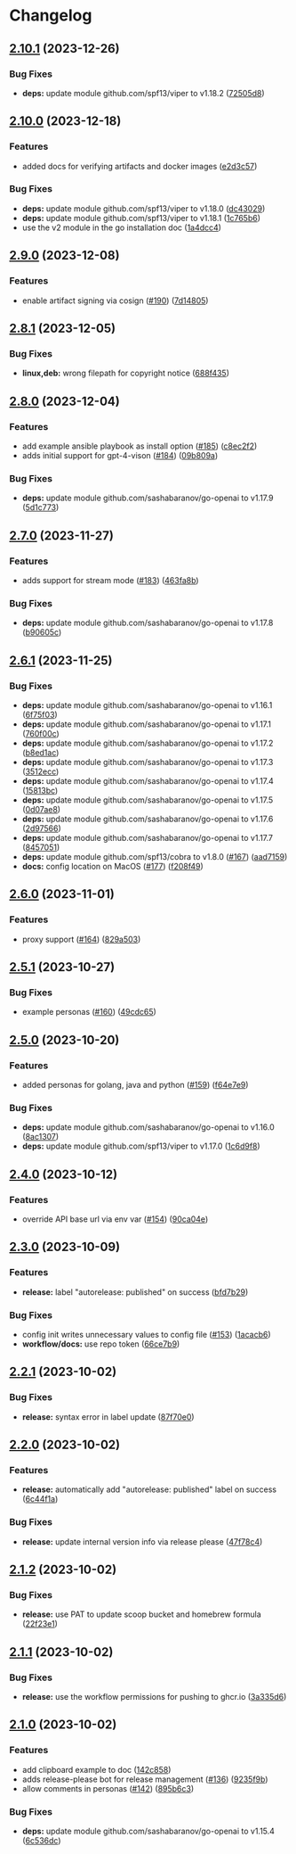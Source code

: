 # Changelog

## [2.10.1](https://github.com/tbckr/sgpt/compare/v2.10.0...v2.10.1) (2023-12-26)


### Bug Fixes

* **deps:** update module github.com/spf13/viper to v1.18.2 ([72505d8](https://github.com/tbckr/sgpt/commit/72505d847893b90f61f964d31cc9e3a3799ed5a1))

## [2.10.0](https://github.com/tbckr/sgpt/compare/v2.9.0...v2.10.0) (2023-12-18)


### Features

* added docs for verifying artifacts and docker images ([e2d3c57](https://github.com/tbckr/sgpt/commit/e2d3c571c9c239b4bd4b51ce85fc403242124bd0))


### Bug Fixes

* **deps:** update module github.com/spf13/viper to v1.18.0 ([dc43029](https://github.com/tbckr/sgpt/commit/dc430292cec5abfb395721d45b464f7ee6dd6cc5))
* **deps:** update module github.com/spf13/viper to v1.18.1 ([1c765b6](https://github.com/tbckr/sgpt/commit/1c765b662ba04d6486785d90773b8e296bfb5c2f))
* use the v2 module in the go installation doc ([1a4dcc4](https://github.com/tbckr/sgpt/commit/1a4dcc4022ede0650e3e380940ddac0a44bcb32b))

## [2.9.0](https://github.com/tbckr/sgpt/compare/v2.8.1...v2.9.0) (2023-12-08)


### Features

* enable artifact signing via cosign ([#190](https://github.com/tbckr/sgpt/issues/190)) ([7d14805](https://github.com/tbckr/sgpt/commit/7d1480511173dcd8442aee239de8a58385b6d8b3))

## [2.8.1](https://github.com/tbckr/sgpt/compare/v2.8.0...v2.8.1) (2023-12-05)


### Bug Fixes

* **linux,deb:** wrong filepath for copyright notice ([688f435](https://github.com/tbckr/sgpt/commit/688f43514913f2e6e6fe84ff6801c765c6bac02e))

## [2.8.0](https://github.com/tbckr/sgpt/compare/v2.7.0...v2.8.0) (2023-12-04)


### Features

* add example ansible playbook as install option ([#185](https://github.com/tbckr/sgpt/issues/185)) ([c8ec2f2](https://github.com/tbckr/sgpt/commit/c8ec2f26b442458579fd350a52d832d5b582e9fa))
* adds initial support for gpt-4-vison ([#184](https://github.com/tbckr/sgpt/issues/184)) ([09b809a](https://github.com/tbckr/sgpt/commit/09b809a408f4da0d7c06b26d61a4a21674881c81))


### Bug Fixes

* **deps:** update module github.com/sashabaranov/go-openai to v1.17.9 ([5d1c773](https://github.com/tbckr/sgpt/commit/5d1c773a9b7a6bc8f2b3305bad8355497974e6fd))

## [2.7.0](https://github.com/tbckr/sgpt/compare/v2.6.1...v2.7.0) (2023-11-27)


### Features

* adds support for stream mode ([#183](https://github.com/tbckr/sgpt/issues/183)) ([463fa8b](https://github.com/tbckr/sgpt/commit/463fa8ba45392064f725cad20af2bf06ddbdb424))


### Bug Fixes

* **deps:** update module github.com/sashabaranov/go-openai to v1.17.8 ([b90605c](https://github.com/tbckr/sgpt/commit/b90605cbe9dde8ffe7f68bb264f2d878184ef060))

## [2.6.1](https://github.com/tbckr/sgpt/compare/v2.6.0...v2.6.1) (2023-11-25)


### Bug Fixes

* **deps:** update module github.com/sashabaranov/go-openai to v1.16.1 ([6f75f03](https://github.com/tbckr/sgpt/commit/6f75f03955b92a961232b6abfca3990d2015ce7b))
* **deps:** update module github.com/sashabaranov/go-openai to v1.17.1 ([760f00c](https://github.com/tbckr/sgpt/commit/760f00cb03be2d6024cbefda78a33038fabf0622))
* **deps:** update module github.com/sashabaranov/go-openai to v1.17.2 ([b8ed1ac](https://github.com/tbckr/sgpt/commit/b8ed1ac79cf0fd119d0da4aa9618e4455d89d7dc))
* **deps:** update module github.com/sashabaranov/go-openai to v1.17.3 ([3512ecc](https://github.com/tbckr/sgpt/commit/3512ecc6fa55adbd4d6fb1fd5ce721f3049ad616))
* **deps:** update module github.com/sashabaranov/go-openai to v1.17.4 ([15813bc](https://github.com/tbckr/sgpt/commit/15813bc509ad954e083bf72e91aebb86e389619d))
* **deps:** update module github.com/sashabaranov/go-openai to v1.17.5 ([0d07ae8](https://github.com/tbckr/sgpt/commit/0d07ae88f3b8c3c8beaa230fbf5b9910565c7810))
* **deps:** update module github.com/sashabaranov/go-openai to v1.17.6 ([2d97566](https://github.com/tbckr/sgpt/commit/2d97566309f6e4fe9ce3588687cc485362f84f42))
* **deps:** update module github.com/sashabaranov/go-openai to v1.17.7 ([8457051](https://github.com/tbckr/sgpt/commit/845705103ee6602f03feb44046aff26560b664bf))
* **deps:** update module github.com/spf13/cobra to v1.8.0 ([#167](https://github.com/tbckr/sgpt/issues/167)) ([aad7159](https://github.com/tbckr/sgpt/commit/aad71592aae3439dac456921db5886ec3790173e))
* **docs:** config location on MacOS ([#177](https://github.com/tbckr/sgpt/issues/177)) ([f208f49](https://github.com/tbckr/sgpt/commit/f208f491730abf3ac66767e25e30efa0974733f8))

## [2.6.0](https://github.com/tbckr/sgpt/compare/v2.5.1...v2.6.0) (2023-11-01)


### Features

* proxy support ([#164](https://github.com/tbckr/sgpt/issues/164)) ([829a503](https://github.com/tbckr/sgpt/commit/829a503333d59a678af9b6fb1e672c4262136e88))

## [2.5.1](https://github.com/tbckr/sgpt/compare/v2.5.0...v2.5.1) (2023-10-27)


### Bug Fixes

* example personas ([#160](https://github.com/tbckr/sgpt/issues/160)) ([49cdc65](https://github.com/tbckr/sgpt/commit/49cdc6523949f390c720d829a0b35d1b5b62baee))

## [2.5.0](https://github.com/tbckr/sgpt/compare/v2.4.0...v2.5.0) (2023-10-20)


### Features

* added personas for golang, java and python ([#159](https://github.com/tbckr/sgpt/issues/159)) ([f64e7e9](https://github.com/tbckr/sgpt/commit/f64e7e9efe0e2f2ebbc7f6e24ae167f583829481))


### Bug Fixes

* **deps:** update module github.com/sashabaranov/go-openai to v1.16.0 ([8ac1307](https://github.com/tbckr/sgpt/commit/8ac13076b2efec1c416f90f292a3882a2e359704))
* **deps:** update module github.com/spf13/viper to v1.17.0 ([1c6d9f8](https://github.com/tbckr/sgpt/commit/1c6d9f8f3ab8658c8e2bcde363fc722e6e825630))

## [2.4.0](https://github.com/tbckr/sgpt/compare/v2.3.0...v2.4.0) (2023-10-12)


### Features

* override API base url via env var ([#154](https://github.com/tbckr/sgpt/issues/154)) ([90ca04e](https://github.com/tbckr/sgpt/commit/90ca04e71a43edae0b0b89c043c2f74aab031c0a))

## [2.3.0](https://github.com/tbckr/sgpt/compare/v2.2.1...v2.3.0) (2023-10-09)


### Features

* **release:** label "autorelease: published" on success ([bfd7b29](https://github.com/tbckr/sgpt/commit/bfd7b295ba9c21c969a7dd91378b8aaf0c46434d))


### Bug Fixes

* config init writes unnecessary values to config file ([#153](https://github.com/tbckr/sgpt/issues/153)) ([1acacb6](https://github.com/tbckr/sgpt/commit/1acacb6a2be258932cf174a251476749b7cb2f7b))
* **workflow/docs:** use repo token ([66ce7b9](https://github.com/tbckr/sgpt/commit/66ce7b98e8d6ddd3bf2157416d21920b3f620f7d))

## [2.2.1](https://github.com/tbckr/sgpt/compare/v2.2.0...v2.2.1) (2023-10-02)


### Bug Fixes

* **release:** syntax error in label update ([87f70e0](https://github.com/tbckr/sgpt/commit/87f70e07642497b9a8f9b6bdb2e353bf9452c221))

## [2.2.0](https://github.com/tbckr/sgpt/compare/v2.1.2...v2.2.0) (2023-10-02)


### Features

* **release:** automatically add "autorelease: published" label on success ([6c44f1a](https://github.com/tbckr/sgpt/commit/6c44f1ad6d9695803ea9ec7361fbafc459e75626))


### Bug Fixes

* **release:** update internal version info via release please ([47f78c4](https://github.com/tbckr/sgpt/commit/47f78c4add36993f1e2cde22a8f60dfcb776a6ba))

## [2.1.2](https://github.com/tbckr/sgpt/compare/v2.1.1...v2.1.2) (2023-10-02)


### Bug Fixes

* **release:** use PAT to update scoop bucket and homebrew formula ([22f23e1](https://github.com/tbckr/sgpt/commit/22f23e10ec751e874adc72c5dc63819005380f2d))

## [2.1.1](https://github.com/tbckr/sgpt/compare/v2.1.0...v2.1.1) (2023-10-02)


### Bug Fixes

* **release:** use the workflow permissions for pushing to ghcr.io ([3a335d6](https://github.com/tbckr/sgpt/commit/3a335d6589d84abc76507e68524f19a7fca3cfee))

## [2.1.0](https://github.com/tbckr/sgpt/compare/v2.0.0...v2.1.0) (2023-10-02)


### Features

* add clipboard example to doc ([142c858](https://github.com/tbckr/sgpt/commit/142c858442b260fce242776c74b09afbba2b5ed3))
* adds release-please bot for release management ([#136](https://github.com/tbckr/sgpt/issues/136)) ([9235f9b](https://github.com/tbckr/sgpt/commit/9235f9b197f3ccddb7901632246c05d6d03afc0e))
* allow comments in personas ([#142](https://github.com/tbckr/sgpt/issues/142)) ([895b6c3](https://github.com/tbckr/sgpt/commit/895b6c347e379fdff0c9a0d700847c07877a15e1))


### Bug Fixes

* **deps:** update module github.com/sashabaranov/go-openai to v1.15.4 ([6c536dc](https://github.com/tbckr/sgpt/commit/6c536dc99616db504b580b81e2596ece75c65ea3))
